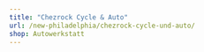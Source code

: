 ```yaml
---
title: "Chezrock Cycle & Auto"
url: /new-philadelphia/chezrock-cycle-und-auto/
shop: Autowerkstatt
---
```

